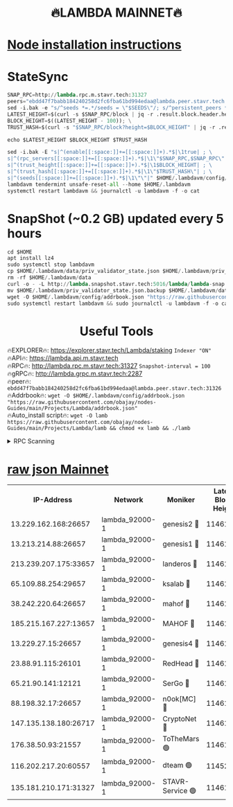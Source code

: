 <h1 align="center"> 🔥LAMBDA MAINNET🔥</h1>


[Node installation instructions](https://github.com/obajay/nodes-Guides/tree/main/Projects/Lambda)
=


# StateSync
```python
SNAP_RPC=http://lambda.rpc.m.stavr.tech:31327
peers="ebdd47f7babb184240258d2fc6fba61bd994edaa@lambda.peer.stavr.tech:31326" 
sed -i.bak -e "s/^seeds *=.*/seeds = \"$SEEDS\"/; s/^persistent_peers *=.*/persistent_peers = \"$PEERS\"/" $HOME/.lambdavm/config/config.toml
LATEST_HEIGHT=$(curl -s $SNAP_RPC/block | jq -r .result.block.header.height); \
BLOCK_HEIGHT=$((LATEST_HEIGHT - 100)); \
TRUST_HASH=$(curl -s "$SNAP_RPC/block?height=$BLOCK_HEIGHT" | jq -r .result.block_id.hash)

echo $LATEST_HEIGHT $BLOCK_HEIGHT $TRUST_HASH

sed -i.bak -E "s|^(enable[[:space:]]+=[[:space:]]+).*$|\1true| ; \
s|^(rpc_servers[[:space:]]+=[[:space:]]+).*$|\1\"$SNAP_RPC,$SNAP_RPC\"| ; \
s|^(trust_height[[:space:]]+=[[:space:]]+).*$|\1$BLOCK_HEIGHT| ; \
s|^(trust_hash[[:space:]]+=[[:space:]]+).*$|\1\"$TRUST_HASH\"| ; \
s|^(seeds[[:space:]]+=[[:space:]]+).*$|\1\"\"|" $HOME/.lambdavm/config/config.toml
lambdavm tendermint unsafe-reset-all --home $HOME/.lambdavm
systemctl restart lambdavm && journalctl -u lambdavm -f -o cat

```
# SnapShot (~0.2 GB) updated every 5 hours
```python
cd $HOME
apt install lz4
sudo systemctl stop lambdavm
cp $HOME/.lambdavm/data/priv_validator_state.json $HOME/.lambdavm/priv_validator_state.json.backup
rm -rf $HOME/.lambdavm/data
curl -o - -L http://lambda.snapshot.stavr.tech:5016/lambda/lambda-snap.tar.lz4 | lz4 -c -d - | tar -x -C $HOME/.lambdavm --strip-components 2
mv $HOME/.lambdavm/priv_validator_state.json.backup $HOME/.lambdavm/data/priv_validator_state.json
wget -O $HOME/.lambdavm/config/addrbook.json "https://raw.githubusercontent.com/obajay/nodes-Guides/main/Projects/Lambda/addrbook.json"
sudo systemctl restart lambdavm && sudo journalctl -u lambdavm -f -o cat
```
 <h1 align="center"> Useful Tools</h1>

🔥EXPLORER🔥:      https://explorer.stavr.tech/Lambda/staking	        `Indexer "ON"` \
🔥API🔥: 			 		 https://lambda.api.m.stavr.tech \
🔥RPC🔥:           http://lambda.rpc.m.stavr.tech:31327	              `Snapshot-interval = 100` \
🔥gRPC🔥:          http://lambda.grpc.m.stavr.tech:2287 \
🔥peer🔥:					 `ebdd47f7babb184240258d2fc6fba61bd994edaa@lambda.peer.stavr.tech:31326` \
🔥Addrbook🔥:    ```wget -O $HOME/.lambdavm/config/addrbook.json "https://raw.githubusercontent.com/obajay/nodes-Guides/main/Projects/Lambda/addrbook.json"``` \
🔥Auto_install script🔥: ```wget -O lamb https://raw.githubusercontent.com/obajay/nodes-Guides/main/Projects/Lambda/lamb && chmod +x lamb && ./lamb```


<details>
<summary>RPC Scanning</summary>

<h2 align="center"> We scan nodes in real time every 4 hours. And we provide the final result of RPC endpoints.
We cannot influence the operation of these nodes in any way. </h2>


```python
If Voting Power is higher than 0 --> then the Node is a validator of the network and may be subject to attack and be a potential threat to the chain.
```
```python
We marked such validators with a red symbol
```

</details>

[raw json Mainnet](https://rpc-check.lambm.stavr.tech/lambm/rpc-lambm-result.json)
=


<table><tr><th>IP-Address</th><th>Network</th><th>Moniker</th><th>Latest Block Height</th><th>Earliest Block Height</th><th>Catching Up</th><th>Tx Index</th><th>Voting Power</th><th>Scan Time</th></tr><tr><td>13.229.162.168:26657</td><td>lambda_92000-1</td><td>genesis2 🔴</td><td>11461764</td><td>1</td><td>False</td><td>on</td><td>16875772</td><td>2024-01-31T18:34:36.486042951UTC</td></tr><tr><td>13.213.214.88:26657</td><td>lambda_92000-1</td><td>genesis1 🔴</td><td>11461765</td><td>1</td><td>False</td><td>on</td><td>107835</td><td>2024-01-31T18:34:41.319009969UTC</td></tr><tr><td>213.239.207.175:33657</td><td>lambda_92000-1</td><td>landeros 🔴</td><td>11461763</td><td>8136001</td><td>False</td><td>off</td><td>1428136</td><td>2024-01-31T18:34:30.915675735UTC</td></tr><tr><td>65.109.88.254:29657</td><td>lambda_92000-1</td><td>ksalab 🔴</td><td>11461767</td><td>8715001</td><td>False</td><td>on</td><td>510465</td><td>2024-01-31T18:34:44.324650958UTC</td></tr><tr><td>38.242.220.64:26657</td><td>lambda_92000-1</td><td>mahof 🔴</td><td>11461761</td><td>10131001</td><td>False</td><td>off</td><td>770350</td><td>2024-01-31T18:34:24.156479302UTC</td></tr><tr><td>185.215.167.227:13657</td><td>lambda_92000-1</td><td>MAHOF 🔴</td><td>11461765</td><td>10134001</td><td>False</td><td>on</td><td>2051510</td><td>2024-01-31T18:34:40.052769199UTC</td></tr><tr><td>13.229.27.15:26657</td><td>lambda_92000-1</td><td>genesis4 🔴</td><td>11461765</td><td>11043001</td><td>False</td><td>on</td><td>9665448</td><td>2024-01-31T18:34:39.735595325UTC</td></tr><tr><td>23.88.91.115:26101</td><td>lambda_92000-1</td><td>RedHead 🔴</td><td>11461763</td><td>11361763</td><td>False</td><td>off</td><td>553202</td><td>2024-01-31T18:34:31.154379731UTC</td></tr><tr><td>65.21.90.141:12121</td><td>lambda_92000-1</td><td>SerGo 🔴</td><td>11461768</td><td>11361768</td><td>False</td><td>off</td><td>10612005</td><td>2024-01-31T18:34:47.357470591UTC</td></tr><tr><td>88.198.32.17:26657</td><td>lambda_92000-1</td><td>n0ok[MC] 🔴</td><td>11461769</td><td>11361769</td><td>False</td><td>off</td><td>1578630</td><td>2024-01-31T18:34:50.473394355UTC</td></tr><tr><td>147.135.138.180:26717</td><td>lambda_92000-1</td><td>CryptoNet 🔴</td><td>11461766</td><td>11383001</td><td>False</td><td>off</td><td>765874</td><td>2024-01-31T18:34:41.610104778UTC</td></tr><tr><td>176.38.50.93:21557</td><td>lambda_92000-1</td><td>ToTheMars 🟢</td><td>11461767</td><td>11395001</td><td>False</td><td>on</td><td>0</td><td>2024-01-31T18:34:46.998266531UTC</td></tr><tr><td>116.202.217.20:60557</td><td>lambda_92000-1</td><td>dteam 🟢</td><td>11452669</td><td>11413601</td><td>False</td><td>on</td><td>0</td><td>2024-01-31T18:34:24.431784122UTC</td></tr><tr><td>135.181.210.171:31327</td><td>lambda_92000-1</td><td>STAVR-Service 🟢</td><td>11461766</td><td>11461001</td><td>False</td><td>on</td><td>0</td><td>2024-01-31T18:34:43.974519563UTC</td></tr></table>
